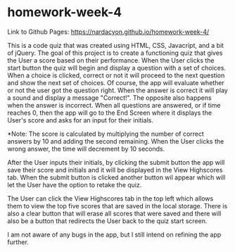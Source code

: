 # homework-week-4

Link to Github Pages: https://nardacyon.github.io/homework-week-4/

This is a code quiz that was created using HTML, CSS, Javacript, and a bit of jQuery.
The goal of this project is to create a functioning quiz that gives the User a score based on their performance. When the User clicks the start button the quiz will begin and display a question with a set of choices. When a choice is clicked, correct or not it will proceed to the next question and show the next set of choices. Of course, the app will evaluate whether or not the user got the question right. When the answer is correct it will play a sound and display a message "Correct!". The opposite also happens when the answer is incorrect. When all questions are answered, or if time reaches 0, then the app will go to the End Screen where it displays the User's score and asks for an input for their initials.

*Note: The score is calculated by multiplying the number of correct answers by 10 and adding the second remaining. When the User clicks the wrong answer, the time will decrement by 10 seconds.

After the User inputs their initials, by clicking the submit button the app will save their score and initials and it will be displayed in the View Highscores tab. When the submit button is clicked another button wil appear which will let the User have the option to retake the quiz. 

The User can click the View Highscores tab in the top left which allows them to view the top five scores that are saved in the local storage. There is also a clear button that will erase all scores that were saved and there will also be a button that redirects the User back to the quiz start screen. 

I am not aware of any bugs in the app, but I still intend on refining the app further. 
